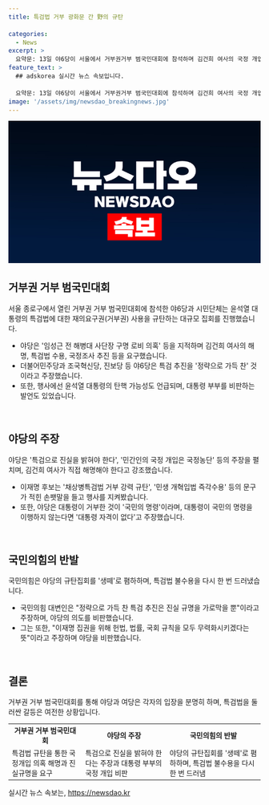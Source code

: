 ```yaml
---
title: 특검법 거부 광화문 간 野의 규탄

categories:
  - News
excerpt: >
  요약문: 13일 야6당이 서울에서 거부권거부 범국민대회에 참석하며 김건희 여사의 국정 개입 의혹과 특검법 등을 놓고 격렬한 논의가 벌어졌다. 야당은 여사의 해명과 특검법 수용, 국정조사를 요구하며 대통령의 탄핵 가능성도 시사했다. 이에 국민의힘이 이를 정략으로 가득 찬 생떼로 폄하하며 특검법 불수용을 다시 한 번 강조했다.
feature_text: >
  ## adskorea 실시간 뉴스 속보입니다.

  요약문: 13일 야6당이 서울에서 거부권거부 범국민대회에 참석하며 김건희 여사의 국정 개입 의혹과 특검법 등을 놓고 격렬한 논의가 벌어졌다. 야당은 여사의 해명과 특검법 수용, 국정조사를 요구하며 대통령의 탄핵 가능성도 시사했다. 이에 국민의힘이 이를 정략으로 가득 찬 생떼로 폄하하며 특검법 불수용을 다시 한 번 강조했다.
image: '/assets/img/newsdao_breakingnews.jpg'
---
```


<p><img src="/assets/img/newsdao_breakingnews.jpg" alt="adskorea 속보" /></p>

<h2 data-ke-size="size26">거부권 거부 범국민대회</h2>

<p>서울 종로구에서 열린 거부권 거부 범국민대회에 참석한 야6당과 시민단체는 윤석열 대통령의 특검법에 대한 재의요구권(거부권) 사용을 규탄하는 대규모 집회를 진행했습니다.</p>

<ul>
    <li>야당은 '임성근 전 해병대 사단장 구명 로비 의혹' 등을 지적하며 김건희 여사의 해명, 특검법 수용, 국정조사 추진 등을 요구했습니다.</li>
    <li>더불어민주당과 조국혁신당, 진보당 등 야6당은 특검 추진을 '정략으로 가득 찬' 것이라고 주장했습니다.</li>
    <li>또한, 행사에선 윤석열 대통령의 탄핵 가능성도 언급되며, 대통령 부부를 비판하는 발언도 있었습니다.</li>
</ul>

<p data-ke-size="size16">&nbsp;</p>

<h2 data-ke-size="size26">야당의 주장</h2>

<p>야당은 '특검으로 진실을 밝혀야 한다', '민간인의 국정 개입은 국정농단' 등의 주장을 펼치며, 김건희 여사가 직접 해명해야 한다고 강조했습니다.</p>

<ul>
    <li>이재명 후보는 '채상병특검법 거부 강력 규탄', '민생 개혁입법 즉각수용' 등의 문구가 적힌 손팻말을 들고 행사를 지켜봤습니다.</li>
    <li>또한, 야당은 대통령이 거부한 것이 '국민의 명령'이라며, 대통령이 국민의 명령을 이행하지 않는다면 '대통령 자격이 없다'고 주장했습니다.</li>
</ul>

<p data-ke-size="size16">&nbsp;</p>

<h2 data-ke-size="size26">국민의힘의 반발</h2>

<p>국민의힘은 야당의 규탄집회를 '생떼'로 폄하하며, 특검법 불수용을 다시 한 번 드러냈습니다.</p>

<ul>
    <li>국민의힘 대변인은 "정략으로 가득 찬 특검 추진은 진실 규명을 가로막을 뿐"이라고 주장하며, 야당의 의도를 비판했습니다.</li>
    <li>그는 또한, "이재명 집권을 위해 헌법, 법률, 국회 규칙을 모두 무력화시키겠다는 뜻"이라고 주장하며 야당을 비판했습니다.</li>
</ul>

<p data-ke-size="size16">&nbsp;</p>

<h2 data-ke-size="size26">결론</h2>

<p>거부권 거부 범국민대회를 통해 야당과 여당은 각자의 입장을 분명히 하며, 특검법을 둘러싼 갈등은 여전한 상황입니다.</p>

<table>
    <tr>
        <td style="text-align: center; height: 17px;"><b>거부권 거부 범국민대회</b></td>
        <td style="text-align: center; height: 17px;"><b>야당의 주장</b></td>
        <td style="text-align: center; height: 17px;"><b>국민의힘의 반발</b></td>
    </tr>
    <tr>
        <td>특검법 규탄을 통한 국정개입 의혹 해명과 진실규명을 요구</td>
        <td>특검으로 진실을 밝혀야 한다는 주장과 대통령 부부의 국정 개입 비판</td>
        <td>야당의 규탄집회를 '생떼'로 폄하하며, 특검법 불수용을 다시 한 번 드러냄</td>
    </tr>
</table>
실시간 뉴스 속보는, <a href="https://newsdao.kr" rel="dofollow">https://newsdao.kr</a>


